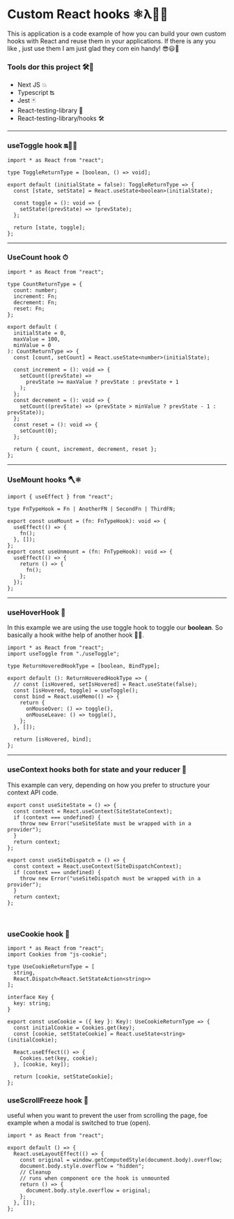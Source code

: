 # Custom React hooks ⚛️λ🚀🍕

This is application is a code example of how you can build your own custom hooks with React and reuse them in your applications.
If there is any you like , just use them I am just glad they com ein handy! 😎😃🤗

### Tools dor this project 🛠🔧

- Next JS 💥
- Typescript ʦ
- Jest 🃏
- React-testing-library 🐙
- React-testing-library/hooks 🛠

<hr/>

### useToggle hook 🔛👮‍♀️

```tsx
import * as React from "react";

type ToggleReturnType = [boolean, () => void];

export default (initialState = false): ToggleReturnType => {
  const [state, setState] = React.useState<boolean>(initialState);

  const toggle = (): void => {
    setState((prevState) => !prevState);
  };

  return [state, toggle];
};
```

<hr/>

### UseCount hook ⏱

```tsx
import * as React from "react";

type CountReturnType = {
  count: number;
  increment: Fn;
  decrement: Fn;
  reset: Fn;
};

export default (
  initialState = 0,
  maxValue = 100,
  minValue = 0
): CountReturnType => {
  const [count, setCount] = React.useState<number>(initialState);

  const increment = (): void => {
    setCount((prevState) =>
      prevState >= maxValue ? prevState : prevState + 1
    );
  };
  const decrement = (): void => {
    setCount((prevState) => (prevState > minValue ? prevState - 1 : prevState));
  };
  const reset = (): void => {
    setCount(0);
  };

  return { count, increment, decrement, reset };
};
```

<hr/>

### UseMount hooks 🪓⚛️

```tsx
import { useEffect } from "react";

type FnTypeHook = Fn | AnotherFN | SecondFn | ThirdFN;

export const useMount = (fn: FnTypeHook): void => {
  useEffect(() => {
    fn();
  }, []);
};
export const useUnmount = (fn: FnTypeHook): void => {
  useEffect(() => {
    return () => {
      fn();
    };
  });
};
```

<hr/>

### useHoverHook 🐙

In this example we are using the use toggle hook to toggle our **boolean**.
So basically a hook withe help of another hook 💪🏻.

```tsx
import * as React from "react";
import useToggle from "./useToggle";

type ReturnHoveredHookType = [boolean, BindType];

export default (): ReturnHoveredHookType => {
  // const [isHovered, setIsHovered] = React.useState(false);
  const [isHovered, toggle] = useToggle();
  const bind = React.useMemo(() => {
    return {
      onMouseOver: () => toggle(),
      onMouseLeave: () => toggle(),
    };
  }, []);

  return [isHovered, bind];
};
```

<hr/>

### useContext hooks both for state and your reducer 🦄

This example can very, depending on how you prefer to structure your context API code.

```tsx
export const useSiteState = () => {
  const context = React.useContext(SiteStateContext);
  if (context === undefined) {
    throw new Error("useSiteState must be wrapped with in a provider");
  }
  return context;
};

export const useSiteDispatch = () => {
  const context = React.useContext(SiteDispatchContext);
  if (context === undefined) {
    throw new Error("useSiteDispatch must be wrapped with in a provider");
  }
  return context;
};
```

<br/>

### useCookie hook 🍪

```tsx
import * as React from "react";
import Cookies from "js-cookie";

type UseCookieReturnType = [
  string,
  React.Dispatch<React.SetStateAction<string>>
];

interface Key {
  key: string;
}

export const useCookie = ({ key }: Key): UseCookieReturnType => {
  const initialCookie = Cookies.get(key);
  const [cookie, setStateCookie] = React.useState<string>(initialCookie);

  React.useEffect(() => {
    Cookies.set(key, cookie);
  }, [cookie, key]);

  return [cookie, setStateCookie];
};
```

### useScrollFreeze hook 🥶

useful when you want to prevent the user from scrolling the page, foe example when a modal is switched to true (open).

```tsx
import * as React from "react";

export default () => {
  React.useLayoutEffect(() => {
    const original = window.getComputedStyle(document.body).overflow;
    document.body.style.overflow = "hidden";
    // Cleanup
    // runs when component ore the hook is unmounted
    return () => {
      document.body.style.overflow = original;
    };
  }, []);
};
```
